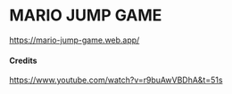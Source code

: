 # MARIO JUMP GAME 

https://mario-jump-game.web.app/

#### Credits

https://www.youtube.com/watch?v=r9buAwVBDhA&t=51s
